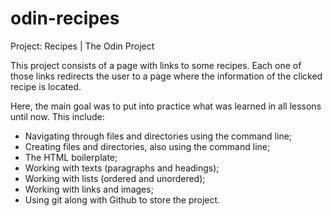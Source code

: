 # odin-recipes
Project: Recipes | The Odin Project

This project consists of a page with links to some recipes. Each one of those links redirects the user to a page where the information of the clicked recipe is located.

Here, the main goal was to put into practice what was learned in all lessons until now. This include:

- Navigating through files and directories using the command line;
- Creating files and directories, also using the command line;
- The HTML boilerplate;
- Working with texts (paragraphs and headings);
- Working with lists (ordered and unordered);
- Working with links and images;
- Using git along with Github to store the project.